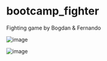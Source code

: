 # bootcamp_fighter
Fighting game by Bogdan &amp; Fernando

![image](https://user-images.githubusercontent.com/70880882/121560291-a9fe3580-ca17-11eb-8d5a-edd5392dfa6a.png)

![image](https://user-images.githubusercontent.com/70880882/121560383-be423280-ca17-11eb-923a-a99493dbfdc0.png)

